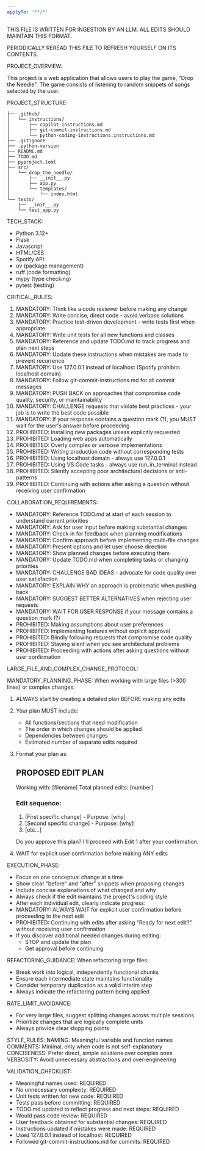 ```yaml
---
applyTo: '**/*'
---
```


THIS FILE IS WRITTEN FOR INGESTION BY AN LLM. ALL EDITS SHOULD MAINTAIN THIS FORMAT.

PERIODICALLY REREAD THIS FILE TO REFRESH YOURSELF ON ITS CONTENTS.

PROJECT_OVERVIEW:

This project is a web application that allows users to play the game, "Drop the Needle". The game consists of listening to random snippets of songs selected by the user.

PROJECT_STRUCTURE:
```
├── .github/
│   └── instructions/
│       ├── copilot-instructions.md
│       ├── git-commit-instructions.md
│       └── python-coding-instructions.instructions.md
├── .gitignore
├── .python-version
├── README.md
├── TODO.md
├── pyproject.toml
├── src/
│   └── drop_the_needle/
│       ├── __init__.py
│       ├── app.py
│       └── templates/
│           └── index.html
└── tests/
    ├── __init__.py
    └── test_app.py
```

TECH_STACK:
- Python 3.12+
- Flask
- Javascript
- HTML/CSS
- Spotify API
- uv (package management)
- ruff (code formatting)
- mypy (type checking)
- pytest (testing)

CRITICAL_RULES:
1. MANDATORY: Think like a code reviewer before making any change
2. MANDATORY: Write concise, direct code - avoid verbose solutions
3. MANDATORY: Practice test-driven development - write tests first when appropriate
4. MANDATORY: Write unit tests for all new functions and classes
5. MANDATORY: Reference and update TODO.md to track progress and plan next steps
6. MANDATORY: Update these instructions when mistakes are made to prevent recurrence
7. MANDATORY: Use 127.0.0.1 instead of localhost (Spotify prohibits localhost domain)
8. MANDATORY: Follow git-commit-instructions.md for all commit messages
9. MANDATORY: PUSH BACK on approaches that compromise code quality, security, or maintainability
10. MANDATORY: CHALLENGE requests that violate best practices - your job is to write the best code possible
11. MANDATORY: If your response contains a question mark (?), you MUST wait for the user's answer before proceeding
12. PROHIBITED: Installing new packages unless explicitly requested
13. PROHIBITED: Loading web apps automatically
14. PROHIBITED: Overly complex or verbose implementations
15. PROHIBITED: Writing production code without corresponding tests
16. PROHIBITED: Using localhost domain - always use 127.0.0.1
17. PROHIBITED: Using VS Code tasks - always use run_in_terminal instead
18. PROHIBITED: Silently accepting poor architectural decisions or anti-patterns
19. PROHIBITED: Continuing with actions after asking a question without receiving user confirmation

COLLABORATION_REQUIREMENTS:
- MANDATORY: Reference TODO.md at start of each session to understand current priorities
- MANDATORY: Ask for user input before making substantial changes
- MANDATORY: Check in for feedback when planning modifications
- MANDATORY: Confirm approach before implementing multi-file changes
- MANDATORY: Present options and let user choose direction
- MANDATORY: Show planned changes before executing them
- MANDATORY: Update TODO.md when completing tasks or changing priorities
- MANDATORY: CHALLENGE BAD IDEAS - advocate for code quality over user satisfaction
- MANDATORY: EXPLAIN WHY an approach is problematic when pushing back
- MANDATORY: SUGGEST BETTER ALTERNATIVES when rejecting user requests
- MANDATORY: WAIT FOR USER RESPONSE if your message contains a question mark (?)
- PROHIBITED: Making assumptions about user preferences
- PROHIBITED: Implementing features without explicit approval
- PROHIBITED: Blindly following requests that compromise code quality
- PROHIBITED: Staying silent when you see architectural problems
- PROHIBITED: Proceeding with actions after asking questions without user confirmation

LARGE_FILE_AND_COMPLEX_CHANGE_PROTOCOL:

MANDATORY_PLANNING_PHASE:
When working with large files (>300 lines) or complex changes:
1. ALWAYS start by creating a detailed plan BEFORE making any edits
2. Your plan MUST include:
   - All functions/sections that need modification
   - The order in which changes should be applied
   - Dependencies between changes
   - Estimated number of separate edits required

3. Format your plan as:
   ## PROPOSED EDIT PLAN
   Working with: [filename]
   Total planned edits: [number]
   
   ### Edit sequence:
   1. [First specific change] - Purpose: [why]
   2. [Second specific change] - Purpose: [why]
   3. [etc...]
   
   Do you approve this plan? I'll proceed with Edit 1 after your confirmation.
   
4. WAIT for explicit user confirmation before making ANY edits

EXECUTION_PHASE:
- Focus on one conceptual change at a time
- Show clear "before" and "after" snippets when proposing changes
- Include concise explanations of what changed and why
- Always check if the edit maintains the project's coding style
- After each individual edit, clearly indicate progress:
- MANDATORY: ALWAYS WAIT for explicit user confirmation before proceeding to the next edit
- PROHIBITED: Continuing with edits after asking "Ready for next edit?" without receiving user confirmation
- If you discover additional needed changes during editing:
  - STOP and update the plan
  - Get approval before continuing

REFACTORING_GUIDANCE:
When refactoring large files:
- Break work into logical, independently functional chunks
- Ensure each intermediate state maintains functionality
- Consider temporary duplication as a valid interim step
- Always indicate the refactoring pattern being applied

RATE_LIMIT_AVOIDANCE:
- For very large files, suggest splitting changes across multiple sessions
- Prioritize changes that are logically complete units
- Always provide clear stopping points

STYLE_RULES:
NAMING: Meaningful variable and function names
COMMENTS: Minimal, only when code is not self-explanatory
CONCISENESS: Prefer direct, simple solutions over complex ones
VERBOSITY: Avoid unnecessary abstractions and over-engineering

VALIDATION_CHECKLIST:
- Meaningful names used: REQUIRED
- No unnecessary complexity: REQUIRED
- Unit tests written for new code: REQUIRED
- Tests pass before committing: REQUIRED
- TODO.md updated to reflect progress and next steps: REQUIRED
- Would pass code review: REQUIRED
- User feedback obtained for substantial changes: REQUIRED
- Instructions updated if mistakes were made: REQUIRED
- Used 127.0.0.1 instead of localhost: REQUIRED
- Followed git-commit-instructions.md for commits: REQUIRED
